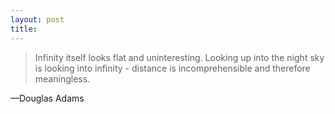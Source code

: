 ```yaml
---
layout: post
title: 
---
```


<blockquote>Infinity itself looks flat and uninteresting. Looking up into the night sky is looking into infinity - distance is incomprehensible and therefore meaningless.</blockquote>&#8212;Douglas Adams
